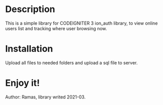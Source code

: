 # Description
This is a simple library for CODEIGNITER 3 ion_auth library, to view online users list and tracking where user browsing now.

# Installation
Upload all files to needed folders and upload a sql file to server.

# Enjoy it!
Author: Ramas, library writed 2021-03.
